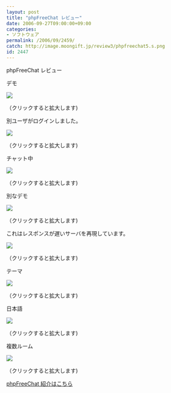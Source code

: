 ```yaml
---
layout: post
title: "phpFreeChat レビュー"
date: 2006-09-27T09:00:00+09:00
categories:
- ソフトウェア
permalink: /2006/09/2459/
catch: http://image.moongift.jp/review3/phpfreechat5.s.png
id: 2447
---
```

phpFreeChat レビュー  
<!--more-->

デモ

  

[![](http://image.moongift.jp/review3/phpfreechat1.s.png)](http://image.moongift.jp/review3/phpfreechat1.png)  
  
（クリックすると拡大します)

  

別ユーザがログインしました。

  

[![](http://image.moongift.jp/review3/phpfreechat2.s.png)](http://image.moongift.jp/review3/phpfreechat2.png)  
  
（クリックすると拡大します)

  

チャット中

  

[![](http://image.moongift.jp/review3/phpfreechat3.s.png)](http://image.moongift.jp/review3/phpfreechat3.png)  
  
（クリックすると拡大します)

  

別なデモ

  

[![](http://image.moongift.jp/review3/phpfreechat4.s.png)](http://image.moongift.jp/review3/phpfreechat4.png)  
  
（クリックすると拡大します)

  

これはレスポンスが遅いサーバを再現しています。

  

[![](http://image.moongift.jp/review3/phpfreechat5.s.png)](http://image.moongift.jp/review3/phpfreechat5.png)  
  
（クリックすると拡大します)

  

テーマ

  

[![](http://image.moongift.jp/review3/phpfreechat6.s.png)](http://image.moongift.jp/review3/phpfreechat6.png)  
  
（クリックすると拡大します)

  

日本語

  

[![](http://image.moongift.jp/review3/phpfreechat7.s.png)](http://image.moongift.jp/review3/phpfreechat7.png)  
  
（クリックすると拡大します)

  

複数ルーム

  

[![](http://image.moongift.jp/review3/phpfreechat8.s.png)](http://image.moongift.jp/review3/phpfreechat8.png)  
  
（クリックすると拡大します)

  

[phpFreeChat 紹介はこちら](http://oss.moongift.jp/intro/i-2458.html)


